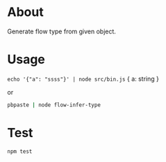 # About

Generate flow type from given object.

# Usage
`echo '{"a": "ssss"}' | node src/bin.js`
{
  a: string
}

or 


```bash
pbpaste | node flow-infer-type
```



# Test
```bash
npm test
```

